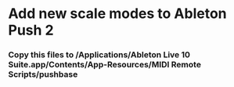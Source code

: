 # Add new scale modes to Ableton Push 2

### Copy this files to /Applications/Ableton Live 10 Suite.app/Contents/App-Resources/MIDI Remote Scripts/pushbase
